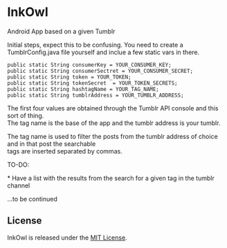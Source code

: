 # InkOwl
Android App based on a given Tumblr

Initial steps, expect this to be confusing. 
You need to create a TumblrConfig.java file yourself and inclue a few static vars in there.

<pre><code>public static String consumerKey = YOUR_CONSUMER_KEY;
public static String consumerSectret = YOUR_CONSUMER_SECRET;
public static String token = YOUR_TOKEN;
public static String tokenSecret  = YOUR_TOKEN_SECRETS;
public static String hashtagName = YOUR_TAG_NAME;
public static String tumblrAddress = YOUR_TUMBLR_ADDRESS;
</code></pre>

<p>The first four values are obtained through the Tumblr API console and this sort of thing. <br />
The tag name is the base of the app and the tumblr address is your tumblr.</p>

<p>The tag name is used to filter the posts from the tumblr address of choice and in that post the searchable <br />
tags are inserted separated by commas. 

<p>TO-DO:</p>
* Have a list with the results from the search for a given tag in the tumblr channel

...to be continued


## License

InkOwl is released under the [MIT License](http://www.opensource.org/licenses/MIT).




